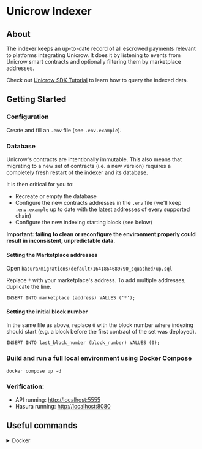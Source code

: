 # Unicrow Indexer 

## About

The indexer keeps an up-to-date record of all escrowed payments relevant to platforms integrating Unicrow. It does it by listening to events from Unicrow smart contracts and optionally filtering them by marketplace addresses.

Check out [Unicrow SDK Tutorial](https://github.com/unicrowio/sdk-tutorial) to learn how to query the indexed data.

## Getting Started

### Configuration

Create and fill an `.env` file (see `.env.example`).

### Database

Unicrow's contracts are intentionally immutable. This also means that migrating to a new set of contracts (i.e. a new version) requires a completely fresh restart of the indexer and its database.

It is then critical for you to:

- Recreate or empty the database
- Configure the new contracts addresses in the `.env` file (we'll keep `.env.example` up to date with the latest addresses of every supported chain)
- Configure the new indexing starting block (see below)

**Important: failing to clean or reconfigure the environment properly could result in inconsistent, unpredictable data.**

#### Setting the Marketplace addresses

Open `hasura/migrations/default/1641864689790_squashed/up.sql`

Replace `*` with your marketplace's address. To add multiple addresses, duplicate the line.

```
INSERT INTO marketplace (address) VALUES ('*');
```

#### Setting the initial block number

In the same file as above, replace `0` with the block number where indexing should start (e.g. a block before the first contract of the set was deployed).

```
INSERT INTO last_block_number (block_number) VALUES (0);
```

### Build and run a full local environment using Docker Compose

```
docker compose up -d
```

### Verification:
* API running: [http://localhost:5555](http://localhost:5555)
* Hasura running: [http://localhost:8080](http://localhost:8080)

## Useful commands

<details><summary>Docker</summary>
<p>

1. List all containers running

```
docker ps
```

2. Stop all containers

```
docker compose down
```

3. Logs

```
docker compose logs
```

4. Clean up all

```
docker compose down && docker rmi $(docker images -q) && docker volume rm $(docker volume ls -q)
```

or:

```
docker system prune -a --volumes
```

</p>
</details>
